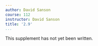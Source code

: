 ```yaml
---
author: David Sanson
course: 112
instructor: David Sanson
title: '2.9'
...
```


This supplement has not yet been written.
